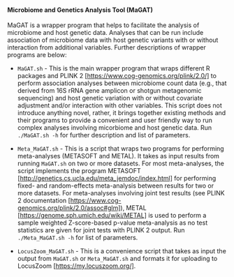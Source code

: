 #### Microbiome and Genetics Analysis Tool (MaGAT)
MaGAT is a wrapper program that helps to facilitate the analysis of microbiome and host genetic data. Analyses that can be run include association of microbiome data with host genetic variants with or without interaction from additional variables. Further descriptions of wrapper programs are below:

- `MaGAT.sh` - This is the main wrapper program that wraps different R packages and PLINK 2 [https://www.cog-genomics.org/plink/2.0/] to perform association analyses between microbiome count data (e.g., that derived from 16S rRNA gene amplicon or shotgun metagenomic sequencing) and host genetic variation with or without covariate adjustment and/or interaction with other variables. This script does not introduce anything novel, rather, it brings together existing methods and their programs to provide a convenient and user friendly way to run complex analyses involving micorbiome and host genetic data. Run `./MaGAT.sh -h` for further description and list of parameters.

- `Meta_MaGAT.sh` - This is a script that wraps two programs for performing meta-analyses (METASOFT and METAL). It takes as input results from running `MaGAT.sh` on two or more datasets. For most meta-analyses, the script implements the program METASOFT [http://genetics.cs.ucla.edu/meta_jemdoc/index.html] for performing fixed- and random-effects meta-analysis between results for two or more datasets. For meta-analyses involving joint test results (see PLINK 2 documentation [https://www.cog-genomics.org/plink/2.0/assoc#glm]), METAL [https://genome.sph.umich.edu/wiki/METAL] is used to perform a sample weighted Z-score-based p-value meta-analysis as no test statistics are given for joint tests with PLINK 2 output. Run `./Meta_MaGAT.sh -h` for list of parameters.

- `LocusZoom_MaGAT.sh` - This is a convenience script that takes as input the output from `MaGAT.sh` or `Meta_MaGAT.sh` and formats it for uploading to LocusZoom [https://my.locuszoom.org/].

